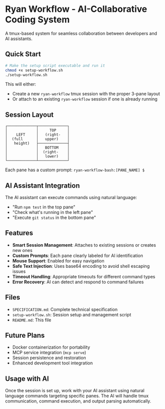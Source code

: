 # Ryan Workflow - AI-Collaborative Coding System

A tmux-based system for seamless collaboration between developers and AI assistants.

## Quick Start

```bash
# Make the setup script executable and run it
chmod +x setup-workflow.sh
./setup-workflow.sh
```

This will either:
- Create a new `ryan-workflow` tmux session with the proper 3-pane layout
- Or attach to an existing `ryan-workflow` session if one is already running

## Session Layout

```
┌─────────────┬─────────────┐
│             │     TOP     │
│    LEFT     │   (right-   │
│  (full      │   upper)    │
│   height)   ├─────────────┤
│             │   BOTTOM    │
│             │  (right-    │
│             │   lower)    │
└─────────────┴─────────────┘
```

Each pane has a custom prompt: `ryan-workflow-bash:[PANE_NAME] $ `

## AI Assistant Integration

The AI assistant can execute commands using natural language:
- "Run `npm test` in the top pane"
- "Check what's running in the left pane"  
- "Execute `git status` in the bottom pane"

## Features

- **Smart Session Management**: Attaches to existing sessions or creates new ones
- **Custom Prompts**: Each pane clearly labeled for AI identification
- **Mouse Support**: Enabled for easy navigation
- **Safe Text Injection**: Uses base64 encoding to avoid shell escaping issues
- **Timeout Handling**: Appropriate timeouts for different command types
- **Error Recovery**: AI can detect and respond to command failures

## Files

- `SPECIFICATION.md`: Complete technical specification
- `setup-workflow.sh`: Session setup and management script
- `README.md`: This file

## Future Plans

- Docker containerization for portability
- MCP service integration (`mcp serve`)
- Session persistence and restoration
- Enhanced development tool integration

## Usage with AI

Once the session is set up, work with your AI assistant using natural language commands targeting specific panes. The AI will handle tmux communication, command execution, and output parsing automatically.
